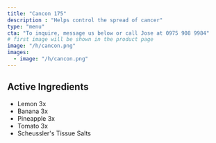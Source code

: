 ```yaml
---
title: "Cancon 175"
description : "Helps control the spread of cancer"
type: "menu"
cta: "To inquire, message us below or call Jose at 0975 908 9984"
# first image will be shown in the product page
image: "/h/cancon.png"
images:
  - image: "/h/cancon.png"
---
```



## Active Ingredients

- Lemon 3x
- Banana 3x
- Pineapple 3x
- Tomato 3x
- Scheussler's Tissue Salts

